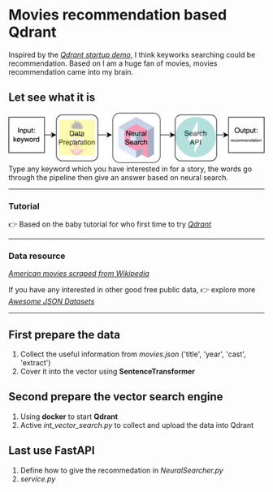 # Movies recommendation based Qdrant
Inspired by the *[Qdrant startup demo](https://demo.qdrant.tech/#/)*, I think keyworks searching could be recommendation. Based on I am a huge fan of movies, movies recommendation came into my brain.

## Let see what it is
<img src="pipline.png" width="950">
Type any keyword which you have interested in for a story, the words go through the pipeline then give an answer based on neural search.

***
### Tutorial
:point_right: Based on the baby tutorial for who first time to try *[Qdrant](https://blog.qdrant.tech/neural-search-tutorial-3f034ab13adc)*

***
### Data resource
*[American movies scraped from Wikipedia](https://raw.githubusercontent.com/prust/wikipedia-movie-data/master/movies.json)*

If you have any interested in other good free public data, :point_right: explore more *[Awesome JSON Datasets](https://github.com/jdorfman/awesome-json-datasets#movies)*

***
## First prepare the data
 1) Collect the useful information from *movies.json* ('title', 'year', 'cast', 'extract')
 2) Cover it into the vector using **SentenceTransformer**
 
## Second prepare the vector search engine
 1) Using **docker** to start **Qdrant**
 2) Active *int_vector_search.py* to collect and upload the data into Qdrant
 
## Last use FastAPI  
 1) Define how to give the recommedation in *NeuralSearcher.py*
 2) *service.py*
 
